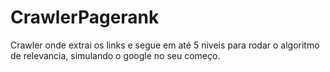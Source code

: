 # CrawlerPagerank
Crawler onde extrai os links e segue em até 5 niveis para rodar o algoritmo de relevancia, simulando o google no seu começo.
